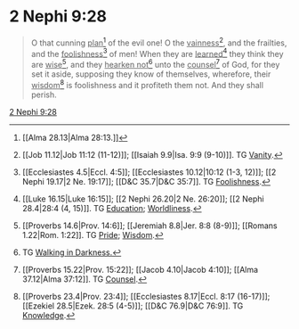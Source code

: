 # 2 Nephi 9:28

> O that cunning <u>plan</u>[^a] of the evil one! O the <u>vainness</u>[^b], and the frailties, and the <u>foolishness</u>[^c] of men! When they are <u>learned</u>[^d] they think they are <u>wise</u>[^e], and they <u>hearken not</u>[^f] unto the <u>counsel</u>[^g] of God, for they set it aside, supposing they know of themselves, wherefore, their <u>wisdom</u>[^h] is foolishness and it profiteth them not. And they shall perish.

[2 Nephi 9:28](https://www.churchofjesuschrist.org/study/scriptures/bofm/2-ne/9?lang=eng&id=p28#p28)


[^a]: [[Alma 28.13|Alma 28:13.]]
[^b]: [[Job 11.12|Job 11:12 (11-12)]]; [[Isaiah 9.9|Isa. 9:9 (9-10)]]. TG [Vanity](https://www.churchofjesuschrist.org/study/scriptures/tg/vanity?lang=eng).
[^c]: [[Ecclesiastes 4.5|Eccl. 4:5]]; [[Ecclesiastes 10.12|10:12 (1-3, 12)]]; [[2 Nephi 19.17|2 Ne. 19:17]]; [[D&C 35.7|D&C 35:7]]. TG [Foolishness](https://www.churchofjesuschrist.org/study/scriptures/tg/foolishness?lang=eng).
[^d]: [[Luke 16.15|Luke 16:15]]; [[2 Nephi 26.20|2 Ne. 26:20]]; [[2 Nephi 28.4|28:4 (4, 15)]]. TG [Education](https://www.churchofjesuschrist.org/study/scriptures/tg/education?lang=eng); [Worldliness](https://www.churchofjesuschrist.org/study/scriptures/tg/worldliness?lang=eng).
[^e]: [[Proverbs 14.6|Prov. 14:6]]; [[Jeremiah 8.8|Jer. 8:8 (8-9)]]; [[Romans 1.22|Rom. 1:22]]. TG [Pride](https://www.churchofjesuschrist.org/study/scriptures/tg/pride?lang=eng); [Wisdom](https://www.churchofjesuschrist.org/study/scriptures/tg/wisdom?lang=eng).
[^f]: TG [Walking in Darkness.](https://www.churchofjesuschrist.org/study/scriptures/tg/walking-in-darkness?lang=eng)
[^g]: [[Proverbs 15.22|Prov. 15:22]]; [[Jacob 4.10|Jacob 4:10]]; [[Alma 37.12|Alma 37:12]]. TG [Counsel](https://www.churchofjesuschrist.org/study/scriptures/tg/counsel?lang=eng).
[^h]: [[Proverbs 23.4|Prov. 23:4]]; [[Ecclesiastes 8.17|Eccl. 8:17 (16-17)]]; [[Ezekiel 28.5|Ezek. 28:5 (4-5)]]; [[D&C 76.9|D&C 76:9]]. TG [Knowledge](https://www.churchofjesuschrist.org/study/scriptures/tg/knowledge?lang=eng).
